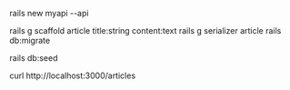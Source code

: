 rails new myapi --api

rails g scaffold article title:string content:text
rails g serializer article
rails db:migrate

rails db:seed

curl http://localhost:3000/articles
